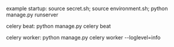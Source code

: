 
example startup:
source secret.sh; source environment.sh; python manage.py runserver

celery beat:
python manage.py celery beat

celery worker:
python manage.py celery worker --loglevel=info